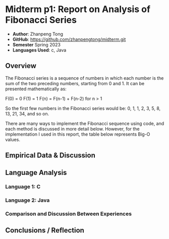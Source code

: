 # Midterm p1: Report on Analysis of Fibonacci  Series
* **Author**: Zhanpeng Tong
* **GitHub**: https://github.com/zhanpengtong/midterm.git
* **Semester** Spring 2023
* **Languages Used**: c, Java

## Overview
The Fibonacci series is a sequence of numbers in which each number is the sum of the two preceding numbers, starting from 0 and 1. It can be presented mathematically as:

F(0) = 0
F(1) = 1
F(n) = F(n-1) + F(n-2) for n > 1

So the first few numbers in the Fibonacci series would be: 0, 1, 1, 2, 3, 5, 8, 13, 21, 34, and so on.

There are many ways to implement the Fibonacci sequence using code, and each method is discussed in more detail below. However, for the implementation I used in this report, the table below represents Big-O values.


## Empirical Data & Discussion 


## Language Analysis


### Language 1: C



### Language 2: Java



### Comparison and Discussion Between Experiences


## Conclusions / Reflection

